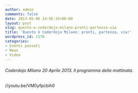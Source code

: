 ```yaml
---
author: admin
comments: false
date: 2013-05-06 14:56:33+00:00
layout: post
slug: questo-e-coderdojo-milano-pronti-partenza-via
title: 'Questo è Coderdojo Milano: pronti, partenza, via!'
wordpress_id: 1170
categories:
- Eventi passati
- News
- Video
---
```


###### Coderdojo Milano 20 Aprile 2013. Il programma della mattinata.


//youtu.be/VM0yfpcbih0
